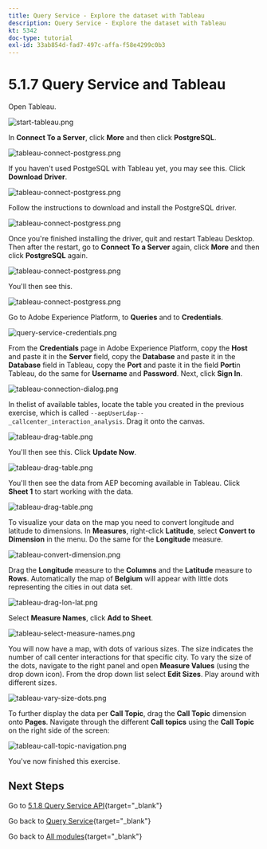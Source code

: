 ```yaml
---
title: Query Service - Explore the dataset with Tableau
description: Query Service - Explore the dataset with Tableau
kt: 5342
doc-type: tutorial
exl-id: 33ab854d-fad7-497c-affa-f58e4299c0b3
---
```

# 5.1.7 Query Service and Tableau

Open Tableau.

![start-tableau.png](./images/starttableau.png)

In **Connect To a Server**, click **More** and then click **PostgreSQL**.

![tableau-connect-postgress.png](./images/tableauconnectpostgress.png)

If you haven't used PostgeSQL with Tableau yet, you may see this. Click **Download Driver**.

![tableau-connect-postgress.png](./images/tableauconnectpostgress1.png)

Follow the instructions to download and install the PostgreSQL driver.

![tableau-connect-postgress.png](./images/tableauconnectpostgress2.png)

Once you're finished installing the driver, quit and restart Tableau Desktop. Then after the restart, go to **Connect To a Server** again, click **More** and then click **PostgreSQL** again.

![tableau-connect-postgress.png](./images/tableauconnectpostgress.png)

You'll then see this.

![tableau-connect-postgress.png](./images/tableauconnectpostgress3.png)

Go to Adobe Experience Platform, to **Queries** and to **Credentials**.

![query-service-credentials.png](./images/queryservicecredentials.png)

From the **Credentials** page in Adobe Experience Platform, copy the **Host** and paste it in the **Server** field, copy the **Database** and paste it in the **Database** field in Tableau, copy the **Port** and paste it in the field **Port**in Tableau, do the same for **Username** and **Password**. Next, click **Sign In**.

![tableau-connection-dialog.png](./images/tableauconnectiondialog.png)

In thelist of available tables, locate the table you created in the previous exercise, which is called `--aepUserLdap--_callcenter_interaction_analysis`. Drag it onto the canvas.

![tableau-drag-table.png](./images/tableaudragtable.png)

You'll then see this. Click **Update Now**.

![tableau-drag-table.png](./images/tableaudragtable1.png)

You'll then see the data from AEP becoming available in Tableau. Click **Sheet 1** to start working with the data.

![tableau-drag-table.png](./images/tableaudragtable2.png)

To visualize your data on the map you need to convert longitude and latitude to dimensions. In **Measures**,  right-click **Latitude**, select **Convert to Dimension** in the menu. Do the same for the **Longitude** measure.

![tableau-convert-dimension.png](./images/tableauconvertdimension.png)

Drag the **Longitude** measure to the **Columns** and the **Latitude** measure to **Rows**. Automatically the map of **Belgium** will appear with little dots representing the cities in out data set.

![tableau-drag-lon-lat.png](./images/tableaudraglonlat.png)

Select **Measure Names**, click **Add to Sheet**.

![tableau-select-measure-names.png](./images/selectmeasurenames.png)

You will now have a map, with dots of various sizes. The size indicates the number of call center interactions for that specific city. To vary the size of the dots, navigate to the right panel and open **Measure Values** (using the drop down icon). From the drop down list select **Edit Sizes**. Play around with different sizes.

![tableau-vary-size-dots.png](./images/tableauvarysizedots.png)

To further display the data per **Call Topic**, drag the **Call Topic** dimension onto **Pages**. Navigate through the different **Call topics** using the **Call Topic** on the right side of the screen:

![tableau-call-topic-navigation.png](./images/tableaucalltopicnavigation.png)

You've now finished this exercise.

## Next Steps

Go to [5.1.8 Query Service API](./ex8.md){target="_blank"}

Go back to [Query Service](./query-service.md){target="_blank"}

Go back to [All modules](./../../../../overview.md){target="_blank"}
